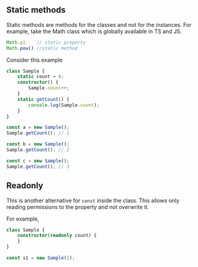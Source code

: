 ## Static methods
Static methods are methods for the classes and not for the instances.
For example, take the Math class which is globally available in TS and JS.

```ts
Math.pi    // static property
Math.pow() //static method
```

Consider this example

```ts
class Sample {
	static count = 0;
	constructor() {
		Sample.count++;
	}
    static getCount() {
        console.log(Sample.count);
    }
}

const a = new Sample();
Sample.getCount(); // 1

const b = new Sample();
Sample.getCount(); // 2

const c = new Sample();
Sample.getCount(); // 3
```

## Readonly
This is another alternative for `const` inside the class. This allows only reading permissions to the property and not overwrite it.

For example,
```ts
class Sample {
	constructor(readonly count) {
	}
}

const s1 = new Sample(1);
```